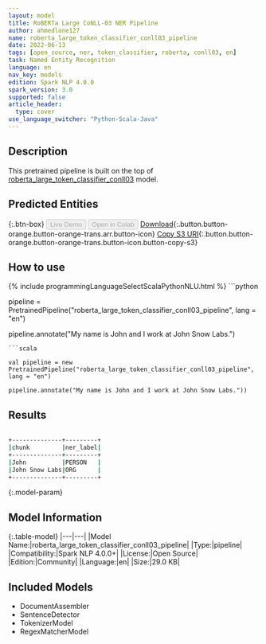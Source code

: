 ```yaml
---
layout: model
title: RoBERTa Large CoNLL-03 NER Pipeline
author: ahmedlone127
name: roberta_large_token_classifier_conll03_pipeline
date: 2022-06-13
tags: [open_source, ner, token_classifier, roberta, conll03, en]
task: Named Entity Recognition
language: en
nav_key: models
edition: Spark NLP 4.0.0
spark_version: 3.0
supported: false
article_header:
  type: cover
use_language_switcher: "Python-Scala-Java"
---
```


## Description

This pretrained pipeline is built on the top of [roberta_large_token_classifier_conll03](https://nlp.johnsnowlabs.com/2021/09/26/roberta_large_token_classifier_conll03_en.html) model.

## Predicted Entities



{:.btn-box}
<button class="button button-orange" disabled>Live Demo</button>
<button class="button button-orange" disabled>Open in Colab</button>
[Download](https://s3.amazonaws.com/community.johnsnowlabs.com/ahmedlone127/roberta_large_token_classifier_conll03_pipeline_en_4.0.0_3.0_1655160899783.zip){:.button.button-orange.button-orange-trans.arr.button-icon}
[Copy S3 URI](s3://community.johnsnowlabs.com/ahmedlone127/roberta_large_token_classifier_conll03_pipeline_en_4.0.0_3.0_1655160899783.zip){:.button.button-orange.button-orange-trans.button-icon.button-copy-s3}

## How to use



<div class="tabs-box" markdown="1">
{% include programmingLanguageSelectScalaPythonNLU.html %}
```python

pipeline = PretrainedPipeline("roberta_large_token_classifier_conll03_pipeline", lang = "en")

pipeline.annotate("My name is John and I work at John Snow Labs.")
```
```scala

val pipeline = new PretrainedPipeline("roberta_large_token_classifier_conll03_pipeline", lang = "en")

pipeline.annotate("My name is John and I work at John Snow Labs."))
```
</div>

## Results

```bash

+--------------+---------+
|chunk         |ner_label|
+--------------+---------+
|John          |PERSON   |
|John Snow Labs|ORG      |
+--------------+---------+
```

{:.model-param}
## Model Information

{:.table-model}
|---|---|
|Model Name:|roberta_large_token_classifier_conll03_pipeline|
|Type:|pipeline|
|Compatibility:|Spark NLP 4.0.0+|
|License:|Open Source|
|Edition:|Community|
|Language:|en|
|Size:|29.0 KB|

## Included Models

- DocumentAssembler
- SentenceDetector
- TokenizerModel
- RegexMatcherModel